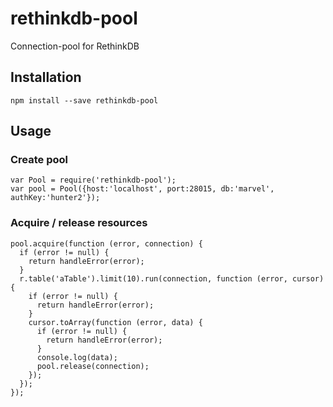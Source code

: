 rethinkdb-pool
==============

Connection-pool for RethinkDB

Installation
-----------

    npm install --save rethinkdb-pool

Usage
-----

### Create pool

    var Pool = require('rethinkdb-pool');
    var pool = Pool({host:'localhost', port:28015, db:'marvel', authKey:'hunter2'});

### Acquire / release resources

    pool.acquire(function (error, connection) {
      if (error != null) {
        return handleError(error);
      }
      r.table('aTable').limit(10).run(connection, function (error, cursor) {
        if (error != null) {
          return handleError(error);
        }
        cursor.toArray(function (error, data) {
          if (error != null) {
            return handleError(error);
          }
          console.log(data);
          pool.release(connection);
        });
      });
    });
